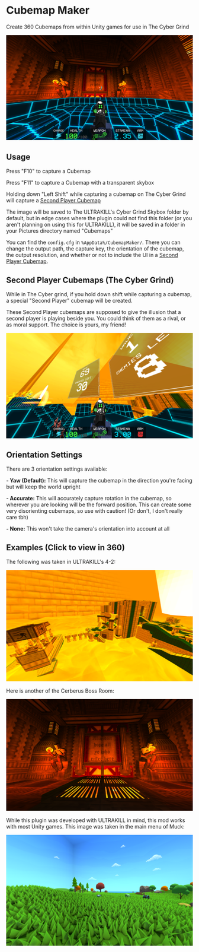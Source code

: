 # Cubemap Maker
Create 360 Cubemaps from within Unity games for use in The Cyber Grind

![4-2 Cubemap](img/using_cerberus.png)

## Usage

Press "F10" to capture a Cubemap

Press "F11" to capture a Cubemap with a transparent skybox

Holding down "Left Shift" while capturing a cubemap on The Cyber Grind will capture a [Second Player Cubemap](#second-player-cubemaps-the-cyber-grind)

The image will be saved to The ULTRAKILL's Cyber Grind Skybox folder by default, but in edge cases where the plugin could not find this folder (or you aren't planning on using this for ULTRAKILL), it will be saved in a folder in your Pictures directory named "Cubemaps"

You can find the `config.cfg` in `%AppData%/CubemapMaker/`. There you can change the output path, the capture key, the orientation of the cubemap, the output resolution, and whether or not to include the UI in a [Second Player Cubemap](#second-player-cubemaps-the-cyber-grind).

## Second Player Cubemaps (The Cyber Grind)

While in The Cyber grind, if you hold down shift while capturing a cubemap, a special "Second Player" cubemap will be created.

These Second Player cubemaps are supposed to give the illusion that a second player is playing beside you. You could think of them as a rival, or as moral support. The choice is yours, my friend!

[![Second Player Cubemap](img/competitor.png)](https://momento360.com/e/u/b6f03b9e647f49dcb43052df860e0e4e?utm_campaign=embed&utm_source=other&heading=-156.18&pitch=21.31&field-of-view=77&size=medium)

## Orientation Settings

There are 3 orientation settings available:

**- Yaw (Default):** This will capture the cubemap in the direction you're facing but will keep the world upright

**- Accurate:** This will accurately capture rotation in the cubemap, so wherever you are looking will be the forward position. This can create some very disorienting cubemaps, so use with caution! (Or don't, I don't really care tbh)

**- None:** This won't take the camera's orientation into account at all

## Examples (Click to view in 360)

The following was taken in ULTRAKILL's 4-2:

[![4-2 Cubemap](img/greed_map.png)](https://momento360.com/e/u/ae9b53244fe947fea807478156c30b5d?utm_campaign=embed&utm_source=other&heading=0&pitch=0&field-of-view=75&size=medium)

Here is another of the Cerberus Boss Room:

[![Cerberus Cubemap](img/cerberus_map.png)](https://momento360.com/e/u/d5900bba103a4a329c96867bd9a33942?utm_campaign=embed&utm_source=other&heading=0&pitch=0&field-of-view=75&size=medium)

While this plugin was developed with ULTRAKILL in mind, this mod works with most Unity games. This image was taken in the main menu of Muck:

[![Muck Main Menu Cubemap](img/muck_map.png)](https://momento360.com/e/u/b4502e9ee399400a94f2523a57ad6293?utm_campaign=embed&utm_source=other&heading=0&pitch=0&field-of-view=75&size=medium)